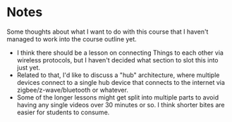 # Notes
Some thoughts about what I want to do with this course that I haven't
managed to work into the course outline yet.

* I think there should be a lesson on connecting Things to each other
  via wireless protocols, but I haven't decided what section to slot
  this into just yet.
* Related to that, I'd like to discuss a "hub" architecture, where
  multiple devices connect to a single hub device that connects to the
  internet via zigbee/z-wave/bluetooth or whatever.
* Some of the longer lessons might get split into multiple parts to
  avoid having any single videos over 30 minutes or so. I think shorter
  bites are easier for students to consume.

